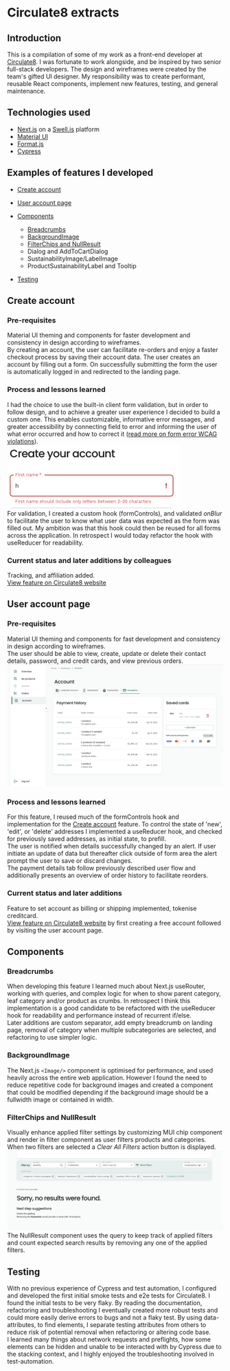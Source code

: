 # Circulate8 extracts

## Introduction

This is a compilation of some of my work as a front-end developer at [Circulate8](https://www.circulate8.com/). I was fortunate to work alongside, and be inspired by two senior full-stack developers. The design and wireframes were created by the team's gifted UI designer. My responsibility was to create performant, reusable React components, implement new features, testing, and general maintenance.<br>

## Technologies used

-   [Next.js](https://nextjs.org/) on a [Swell.is](https://www.swell.is/) platform
-   [Material UI](https://mui.com/)
-   [Format.js](https://formatjs.io/)
-   [Cypress](https://www.cypress.io/)

## Examples of features I developed

-   [Create account](#create-account)
-   [User account page](#user-account-page)
-   [Components](#components)

    -   [Breadcrumbs](#breadcrumbs)
    -   [BackgroundImage](#backgroundimage)
    -   [FilterChips and NullResult](#filterchips-and-nullresult)
    -   Dialog and AddToCartDialog
    -   SustainabilityImage/LabelImage
    -   ProductSustainabilityLabel and Tooltip

-   [Testing](#testing)

## Create account

### Pre-requisites

Material UI theming and components for faster development and consistency in design according to wireframes.<br>
By creating an account, the user can facilitate re-orders and enjoy a faster checkout process by saving their account data. The user creates an account by filling out a form. On successfully submitting the form the user is automatically logged in and redirected to the landing page.

### Process and lessons learned

I had the choice to use the built-in client form validation, but in order to follow design, and to achieve a greater user experience I decided to build a custom one. This enables customizable, informative error messages, and greater accessibility by connecting field to error and informing the user of what error occurred and how to correct it ([read more on form error WCAG violations](https://cloudfour.com/thinks/progressively-enhanced-form-validation-part-1-html-and-css/?utm_source=CSS-Weekly&utm_campaign=Issue-557&utm_medium=email)).<br>
![Form validation error message](assets/images/validation-error-signup2.png)<br>
For validation, I created a custom hook (formControls), and validated _onBlur_ to facilitate the user to know what user data was expected as the form was filled out. My ambition was that this hook could then be reused for all forms across the application. In retrospect I would today refactor the hook with useReducer for readability.<br>

### Current status and later additions by colleagues

Tracking, and affiliation added.<br>
[View feature on Circulate8 website](https://www.circulate8.com/buyer/signup#create-account)

## User account page

### Pre-requisites

Material UI theming and components for fast development and consistency in design according to wireframes.<br>
The user should be able to view, create, update or delete their contact details, password, and credit cards, and view previous orders.
![Address tab](assets/images/account-prevorder-view.png)

### Process and lessons learned

For this feature, I reused much of the formControls hook and implementation for the [Create account](#create-account) feature. To control the state of 'new', 'edit', or 'delete' addresses I implemented a useReducer hook, and checked for previously saved addresses, as initial state, to prefill.<br>
The user is notified when details successfully changed by an alert. If user initiate an update of data but thereafter click outside of form area the alert prompt the user to save or discard changes.<br>
The payment details tab follow previously described user flow and additionally presents an overview of order history to facilitate reorders.

### Current status and later additions

Feature to set account as billing or shipping implemented, tokenise creditcard.<br>
[View feature on Circulate8 website](https://www.circulate8.com/buyer/signup#login) by first creating a free account followed by visiting the user account page.

## Components

### Breadcrumbs

When developing this feature I learned much about Next.js useRouter, working with queries, and complex logic for when to show parent category, leaf category and/or product as crumbs. In retrospect I think this implementation is a good candidate to be refactored with the useReducer hook for readability and performance instead of recurrent if/else.<br>
Later additions are custom separator, add empty breadcrumb on landing page, removal of category when multiple subcategories are selected, and refactoring to use simpler logic.

### BackgroundImage

The Next.js `<Image/>` component is optimised for performance, and used heavily across the entire web application. However I found the need to reduce repetitive code for background images and created a component that could be modified depending if the background image should be a fullwidth image or contained in width.

### FilterChips and NullResult

Visually enhance applied filter settings by customizing MUI chip component and render in filter component as user filters products and categories. When two filters are selected a _Clear All Filters_ action button is displayed.<br>
![](assets/images/component-nullresult.png)<br>
The NullResult component uses the query to keep track of applied filters and count expected search results by removing any one of the applied filters.

## Testing

With no previous experience of Cypress and test automation, I configured and developed the first initial smoke tests and e2e tests for Circulate8. I found the initial tests to be very flaky. By reading the documentation, refactoring and troubleshooting I eventually created more robust tests and could more easily derive errors to bugs and not a flaky test. By using data-attributes, to find elements, I separate testing attributes from others to reduce risk of potential removal when refactoring or altering code base.<br>
I learned many things about network requests and preflights, how some elements can be hidden and unable to be interacted with by Cypress due to the stacking context, and I highly enjoyed the troubleshooting involved in test-automation.
